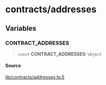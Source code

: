 # contracts/addresses

## Variables

### CONTRACT\_ADDRESSES

> `const` **CONTRACT\_ADDRESSES**: `object`

#### Source

[lib/contracts/addresses.ts:5](https://github.com/PufferFinance/puffer-sdk/blob/a9a9d601e77e0efedabe0337a1d3883bc9358829/lib/contracts/addresses.ts#L5)
